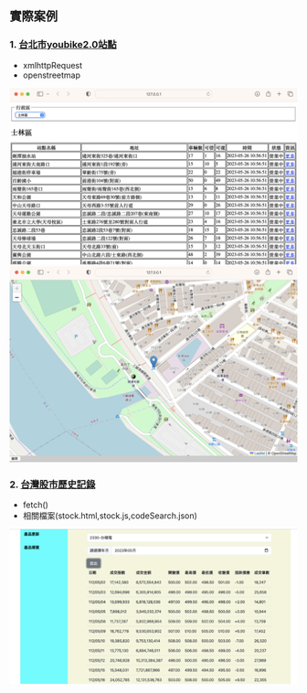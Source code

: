 ## 實際案例

### 1. [台北市youbike2.0站點](./youbike2)
- xmlhttpRequest
- openstreetmap

![畫面1](./images/pic1.png)
![畫面2](./images/pic2.png)

### 2. [台灣股市歷史記錄](./stock)
- fetch()
- 相關檔案(stock.html,stock.js,codeSearch.json)

![畫面1](./images/pic3.png)
